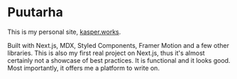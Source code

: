 # Puutarha

This is my personal site, [kasper.works](https://kasper.works).

Built with Next.js, MDX, Styled Components, Framer Motion and a few other libraries. This is also my first real project on Next.js, thus it's almost certainly not a showcase of best practices. It is functional and it looks good. Most importantly, it offers me a platform to write on.
